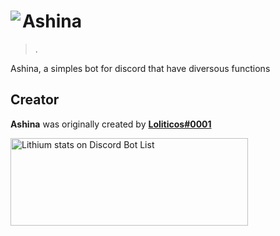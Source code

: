 # Ashina <img src="https://cdn.discordapp.com/avatars/564131346591514635/3a7d56cfcb8aa4fe0739e11a9eca5ec2.png?size=2048" align="left">
> .

Ashina, a simples bot for discord that have diversous functions

## Creator

**Ashina** was originally created by **[Loliticos#0001](https://github.com/Loliticos)**

<a href="https://discordbotlist.com/bots/564131346591514635">
    <img 
        width="380" 
        height="140" 
        src="https://discordbotlist.com/bots/564131346591514635/widget" 
        alt="Lithium stats on Discord Bot List">
</a>

